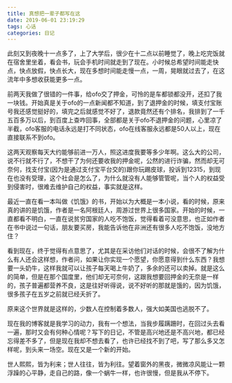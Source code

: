 ```yaml
---
title: 真想把一辈子都写在这
date: 2019-06-01 23:19:29
tags: 心话
categories: 日记
---
```

此刻又到夜晚十一点多了，上了大学后，很少在十二点以前睡觉了，晚上吃完饭就在宿舍里坐着，看会书，玩会手机时间就走到了现在。小时候总希望时间能走快点，快点放假，快点长大，现在多想时间能走慢一点，一周，晃眼就过去了，在这流年中多想收获能更多一点。<!--more-->

前两天我做了很错的一件事，给ofo交了押金，可怜的是车都锁都没开，还扣了我一块钱。开始真是关于ofo的一点新闻都不知道，到了退押金的时候，填支付宝账号我还感觉挺好的，填完之后就感觉不好了，退款竟然还有个排名，我排到了一千五百多万以后，到百度上查咋回事，全部都是关于ofo不退押金的问题，心里凉了半截，ofo客服的电话永远是打不同状态，ofo在线客服永远都是50人以上，现在直接联系不到ofo。

这两天观察每天大约能够前进一万人，照这进度我要等多少年啊。这么大的公司，说不行就不行了，不想干了为何还要收我的押金呢，公然的进行诈骗，然而却无可奈何，找支付宝(因为是通过支付宝平台交的)跟你玩踢皮球，投诉到12315，到现在也没有受理，这个社会是怎么了，为什么就没有人能够管管呢，当个人的权益受到侵害时，很难去维护自己的权益，事实就是这样。

最近一直在看一本叫做《饥饿》的书，开始以为大概是一本小说，看的时候，原来真的讲的是饥饿，作者是一名阿根廷人，周游过世界上很多国家。开始的时候，一直都看不明白，一直在说贫穷国家的人吃不饱饭，觉得看着可没意思，也正如作者在书中说过一句话，朋友要买房，我能告诉他在非洲还有很多人吃不饱饭，没地方住？

看到现在，终于觉得有点意思了，尤其是在采访他们对话的时候，会很不了解为什么有人还会这样想，作者问，如果让你实现一个愿望，你愿意得到什么东西？我想要一头奶牛，这样我就可以让孩子每天喝上牛奶了，多余的还可以卖掉。就是这么的简单，但是在那个国度里，他们却无可奈何，这跟我想要回押金的无奈是一样的，孩子普遍都营养不良，这是往好听得说，说不好听的那就是饿的，因为饥饿，很多孩子在五岁之前就已经夭折了。

原来这个世界就是这样的，少数人在控制着多数人，强大如美国也逃脱不了。

现在我的博客就是我学习的动力，我有一个想法，当我步履蹒跚时，在回过头去看一遍，那时又会有何种心情呢？写下的日记，不管是高兴地还是不高兴地，都已经忘得差不多了，但是现在我却不想去看了，也许已经找不到了吧，写了那么多又怎样呢，到头来一场空。现在又是一个新的开始。

世人熙熙，皆为利来；世人往往，皆为利往。望着窗外的黑夜，微微凉风能让一颗浮躁的心平静，走自己的路，像一个蜗牛一样，也许很慢，但是我从不停下。